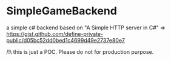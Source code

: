 # SimpleGameBackend
a simple c# backend based on "A Simple HTTP server in C#" => https://gist.github.com/define-private-public/d05bc52dd0bed1c4699d49e2737e80e7

/!\ this is just a POC. Please do not for production purpose.

